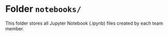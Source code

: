 # Folder `notebooks/`

This folder stores all Jupyter Notebook (.ipynb) files created by each team member.